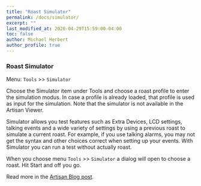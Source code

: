 ```yaml
---
title: "Roast Simulator"
permalink: /docs/simulator/
excerpt: ""
last_modified_at: 2020-04-29T15:59:00-04:00
toc: false
author: Michael Herbert
author_profile: true
---
```


### Roast Simulator

Menu: `Tools` >> `Simulator`

Choose the Simulator item under Tools and choose a roast profile to enter the simulation modus. In case a profile is already loaded, that profile is used as input for the simulation. Note that the simulator is not available in the Artisan Viewer.

Simulator allows you test features such as Extra Devices, LCD settings, talking events and a wide variety of settings by using a previous roast to simulate a current roast.  For example, if you use talking alarms, you may not get the syntax and other choices correct when setting up your events.  With Simulator you can run a test without actually roast.  

When you choose menu `Tools` >> `Simulator` a dialog will open to choose a roast.  Hit Start and off you go.  

Read more in the [Artisan Blog post](https://artisan-roasterscope.blogspot.com/2020/05/roast-simulator.html).



